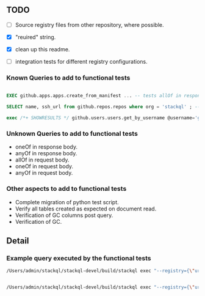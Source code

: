 

## TODO

- [ ] Source registry files from other repository, where possible.
- [x] "reuired" string.
- [x] clean up this readme.
- [ ] integration tests for different registry configurations.


### Known Queries to add to functional tests

```sql

EXEC github.apps.apps.create_from_manifest ... -- tests allOf in response

SELECT name, ssh_url from github.repos.repos where org = 'stackql' ; -- tests straight to array response

exec /*+ SHOWRESULTS */ github.users.users.get_by_username @username='general-kroll-4-life'; -- was previously busted


```

### Unknown Queries to add to functional tests

- oneOf in response body.
- anyOf in response body.
- allOf in request body.
- oneOf in request body.
- anyOf in request body.


### Other aspects to add to functional tests

- Complete migration of python test script.
- Verify all tables created as expected on document read.
- Verification of GC columns post query.
- Verification of GC.

## Detail

### Example query executed by the functional tests

```bash
/Users/admin/stackql/stackql-devel/build/stackql exec "--registry={\"url\": \"file://${HOME}/stackql/stackql-devel/test/registry\", \"localDocRoot\": \"${HOME}/stackql/stackql-devel/test/registry\", \"useEmbedded\": false, \"verifyConfig\": {\"nopVerify\": true}}" "--auth={\"google\": {\"credentialsfilepath\": \"${HOME}/stackql/stackql-devel/test/assets/credentials/dummy/google/functional-test-dummy-sa-key.json\", \"type\": \"service_account\"}, \"okta\": {\"credentialsenvvar\": \"OKTA_SECRET_KEY\", \"type\": \"api_key\"}}" --tls.allowInsecure=true "select ipCidrRange, sum(5) cc  from  google.container.\`projects.aggregated.usableSubnetworks\` where projectsId = 'testing-project' group by \"ipCidrRange\" having sum(5) >= 5 order by ipCidrRange desc;"


/Users/admin/stackql/stackql-devel/build/stackql exec "--registry={\"url\": \"file://${HOME}/stackql/stackql-devel/test/empty\", \"localDocRoot\": \"${HOME}/stackql/stackql-devel/test/empty\", \"useEmbedded\": false, \"verifyConfig\": {\"nopVerify\": true}}" "--auth={\"google\": {\"credentialsfilepath\": \"${HOME}/stackql/stackql-devel/test/assets/credentials/dummy/google/functional-test-dummy-sa-key.json\", \"type\": \"service_account\"}, \"okta\": {\"credentialsenvvar\": \"OKTA_SECRET_KEY\", \"type\": \"api_key\"}}" --tls.allowInsecure=true "show providers;"
```

